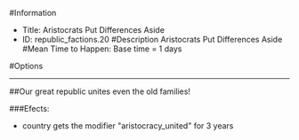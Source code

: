 #Information
 - Title: Aristocrats Put Differences Aside
 - ID: republic_factions.20
#Description
Aristocrats Put Differences Aside
#Mean Time to Happen:
Base time = 1 days

#Options

___
##Our great republic unites even the old families!

###Efects:<ul><li>country gets the modifier "aristocracy_united" for 3 years</li></ul>
